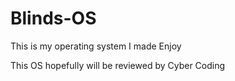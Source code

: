 # Blinds-OS
This is my operating system I made Enjoy

This OS hopefully will be reviewed by Cyber Coding
